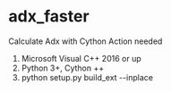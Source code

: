 # adx_faster
Calculate Adx with Cython
Action needed
1. Microsoft Visual C++ 2016 or up
2. Python 3+, Cython ++
3. python setup.py build_ext --inplace
